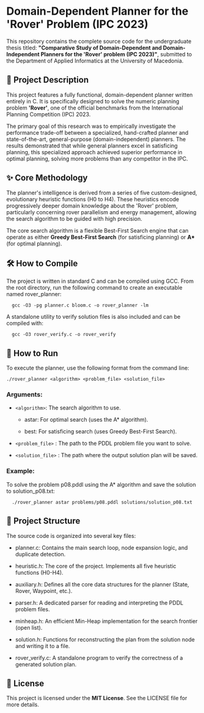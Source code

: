 Domain-Dependent Planner for the 'Rover' Problem (IPC 2023)
===========================================================

This repository contains the complete source code for the undergraduate thesis titled: **"Comparative Study of Domain-Dependent and Domain-Independent Planners for the 'Rover' problem (IPC 2023)"**, submitted to the Department of Applied Informatics at the University of Macedonia.

📝 Project Description
----------------------

This project features a fully functional, domain-dependent planner written entirely in C. It is specifically designed to solve the numeric planning problem **'Rover'**, one of the official benchmarks from the International Planning Competition (IPC) 2023.

The primary goal of this research was to empirically investigate the performance trade-off between a specialized, hand-crafted planner and state-of-the-art, general-purpose (domain-independent) planners. The results demonstrated that while general planners excel in satisficing planning, this specialized approach achieved superior performance in optimal planning, solving more problems than any competitor in the IPC.

✨ Core Methodology
------------------

The planner's intelligence is derived from a series of five custom-designed, evolutionary heuristic functions (H0 to H4). These heuristics encode progressively deeper domain knowledge about the 'Rover' problem, particularly concerning rover parallelism and energy management, allowing the search algorithm to be guided with high precision.

The core search algorithm is a flexible Best-First Search engine that can operate as either **Greedy Best-First Search** (for satisficing planning) or **A\*** (for optimal planning).

🛠️ How to Compile
------------------

The project is written in standard C and can be compiled using GCC. From the root directory, run the following command to create an executable named rover\_planner:

`   gcc -O3 -pg planner.c bloom.c -o rover_planner -lm   `

A standalone utility to verify solution files is also included and can be compiled with:

`   gcc -O3 rover_verify.c -o rover_verify   `

🚀 How to Run
-------------

To execute the planner, use the following format from the command line:

`./rover_planner <algorithm> <problem_file> <solution_file>`   

### Arguments:

* `<algorithm>`: The search algorithm to use.
    
    *   astar: For optimal search (uses the A\* algorithm).
        
    *   best: For satisficing search (uses Greedy Best-First Search).
        
* `<problem_file>`  : The path to the PDDL problem file you want to solve.
    
*  `<solution_file>` : The path where the output solution plan will be saved.
    

### Example:

To solve the problem p08.pddl using the A\* algorithm and save the solution to solution\_p08.txt:

`   ./rover_planner astar problems/p08.pddl solutions/solution_p08.txt   `

📂 Project Structure
--------------------

The source code is organized into several key files:

*   planner.c: Contains the main search loop, node expansion logic, and duplicate detection.
    
*   heuristic.h: The core of the project. Implements all five heuristic functions (H0-H4).
    
*   auxiliary.h: Defines all the core data structures for the planner (State, Rover, Waypoint, etc.).
    
*   parser.h: A dedicated parser for reading and interpreting the PDDL problem files.
    
*   minheap.h: An efficient Min-Heap implementation for the search frontier (open list).
    
*   solution.h: Functions for reconstructing the plan from the solution node and writing it to a file.
    
*   rover\_verify.c: A standalone program to verify the correctness of a generated solution plan.    

📄 License
----------

This project is licensed under the **MIT License**. See the LICENSE file for more details.
